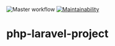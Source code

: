 ![Master workflow](https://github.com/lev0607/php-project-lvl4/workflows/Master%20workflow/badge.svg)
[![Maintainability](https://api.codeclimate.com/v1/badges/d5183b7cb66506ac68c3/maintainability)](https://codeclimate.com/github/lev0607/php-project-lvl4/maintainability)
# php-laravel-project






